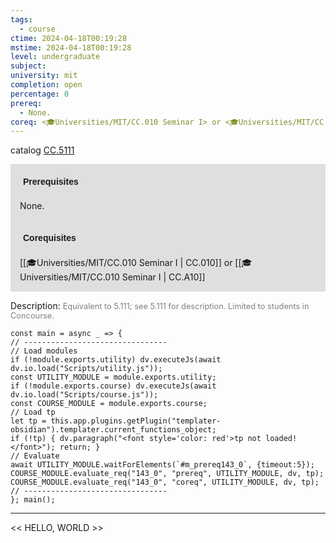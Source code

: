 ```yaml
---
tags:
  - course
ctime: 2024-04-18T00:19:28
mstime: 2024-04-18T00:19:28
level: undergraduate
subject: 
university: mit
completion: open
percentage: 0
prereq:
  - None.
coreq: <🎓Universities/MIT/CC.010 Seminar I> or <🎓Universities/MIT/CC.010 Seminar I>
---
```


catalog [CC.5111](http://student.mit.edu/catalog/mCCa.html#CC.5111)

<span style="display: block; padding: 15px; background-color: rgb(100, 100, 100, 0.2);"><font id="m_prereq143_0" style="display: block; font-family: Arial, sans-serif; font-weight: bold; padding: 5px">Prerequisites</font><br><span id="prereq143_0">None.</span></span>
<span style="display: block; padding: 15px; background-color: rgb(100, 100, 100, 0.2);"><font id="m_coreq143_0" style="display: block; font-family: Arial, sans-serif; font-weight: bold; padding: 5px">Corequisites</font><br><span id="coreq143_0">[[🎓Universities/MIT/CC.010 Seminar I | CC.010]] or [[🎓Universities/MIT/CC.010 Seminar I | CC.A10]]</span></span>

<font style="">Description:</font>
<font style="color: grey; font-size: 0.8rem;">Equivalent to 5.111; see 5.111 for description. Limited to students in Concourse.</font>

```dataviewjs
const main = async _ => {
// --------------------------------
// Load modules
if (!module.exports.utility) dv.executeJs(await dv.io.load("Scripts/utility.js"));
const UTILITY_MODULE = module.exports.utility;
if (!module.exports.course) dv.executeJs(await dv.io.load("Scripts/course.js"));
const COURSE_MODULE = module.exports.course;
// Load tp
let tp = this.app.plugins.getPlugin("templater-obsidian").templater.current_functions_object;
if (!tp) { dv.paragraph("<font style='color: red'>tp not loaded!</font>"); return; }
// Evaluate
await UTILITY_MODULE.waitForElements(`#m_prereq143_0`, {timeout:5});
COURSE_MODULE.evaluate_req("143_0", "prereq", UTILITY_MODULE, dv, tp);
COURSE_MODULE.evaluate_req("143_0", "coreq", UTILITY_MODULE, dv, tp);
// --------------------------------
}; main();
```

---

<< HELLO, WORLD >>
